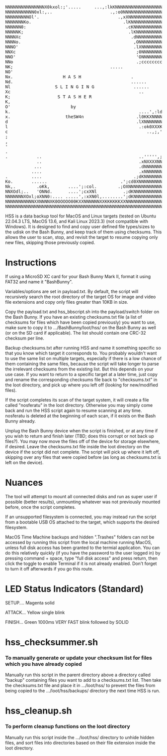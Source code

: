 <pre>
NNNNNNNNNNNNNNNX0kxol:;'.....     ...,:lkKNNNNNNNNNNNNNNNNNNNNNNNNNNNNNNNNNNNNNNNNNNN
NNNNNNNNNNN0xl:,..                      .,:o0NNNNNNNNNNNNNNNNNNNNNNNNNNNNNNNNNNNNNNNN
NNNNNNNNNOl'.                              .,xXNNNNNNNNNNNNNNNNNNNNNNNNNNNNNNNNNNNNNN
NNNNNNNKo.                                   .lKNNNNNNNNNNNNNNNNNNNNNNNNNNNNNNNNNNNNN
NNNNNN0:                                      .cKNNNNNNNNNNNNNNNNNNNNNNNNNNNNNNNNNNNN
NNNNNK;                                        .lKNNNNNNNNNNNNNNNNNNNNNNNNNNNNNNNNNNN
NNNNXc                                          .dNNNNNNNNNNNNNNNNNNNNNNNNNNNNNNNNNNN
NNNNo.                                           ,ONNNNNNNNNNNNNNNNNNNNNNNNNNNNNNNNNN
NNNO'                                            .lXNNNNNNNNNNNNNNNNNNNNNNNNNNNNNNNNN
NNXc                                              ;0NNNNNNNNNNNNNNNNNNNNNNNNNNNNNNNNN
NNO'                                              'ONNNNNNNNNNNNNNNNNNNNNNNNNNNNNNNNN
NNo                                               .;ccccccccccllloodxOXNNNNNNNNNNNNNN
NK;                                     .....                        .cKNNNNNNNNNNNNN
NO'                                                                   .xNNNNNNNNNNNNN
Nx.                   H A S H                   .               ...   .ONNNNNNNNNNNNN
Nd.                                             ......        .....   lXNNNNNNNNNNNNN
Nl                 S L I N G I N G               ......       ...    ;0NNNNNNNNNNNNNN
Xc                                                 ..               ,ONNNNNXK0KXNNNNN
K;                  S T A S H E R                                 .cKNNNNN0dc;:cldkKX
K,                                                              .:kXNNNNXxcdd:co:,,:o
O'                       by                                  .;o0XNNNNNKocddcd0x::c;;
k.                                                 ....',:ldkKNNNNNNNNOccoclkkl:oxl:x
x.                     theSW4n                    .l0KKXNNNNNNNNNNNNNKl,:;lko:ldl:lOX
d                                                 .lXNNNNNNNNNNNNNNNNX0o,,:::ol;cxKNN
l                                                  .:ok0XXXK0OxdldKNNKxlldoc:;cxKNNNN
c                                                     ..,;,'..    ;xdcoOXNNK00XNNNNNN
;                                                                  .:OXNNNNNNNNNNNNNN
,                                                                   lNNNNNNNNNNNNNNNN
'                                                                   cXNNNNNNNNNNNNNNN
.                                                               .':o0NNNNNNNNNNNNNNNN
.           ..                                     ..''''',;:cox0XNNNNNNNNNNNNNNNNNNN
            ..                                     .xNXXXXNNNNNNNNNNNNNNNNNNNNNNNNNNN
           ...                                     .dNNNNNNNNNNNNNNNNNNNNNNNNNNNNNNNN
          ....                                     .xNNNNNNNNNNNNNNNNNNNNNNNNNNNNNNNN
.         ....                                   .;dKNNNNNNNNNNNNNNNNNNNNNNNNNNNNNNNN
Ko.       ......                            .';cd0XNNNNNNNNNNNNNNNNNNNNNNNNNNNNNNNNNN
Nk,.        .oKk,       ....';:col.        .;OXNNNNNNNNNNNNNNNNNNNNNNNNNNNNNNNNNNNNNN
NNXOdl;..   'ONNd.      ....';cxXNl          .;dKNNNNNNNNNNNNNNNNNNNNNNNNNNNNNNNNNNNN
NNNNNNNXOxl;oXNN0:.... .....',:xXN0l,........';dKNNNNNNNNNNNNNNNNNNNNNNNNNNNNNNNNNNNN
NNNNNNNNNNNXXNNNNXK0OOOOO00KXXNNNNNNXXKKKKKKXXNNNNNNNNNNNNNNNNNNNNNNNNNNNNNNNNNNNNNNN
NNNNNNNNNNNNNNNNNNNNNNNNNNNNNNNNNNNNNNNNNNNNNNNNNNNNNNNNNNNNNNNNNNNNNNNNNNNNNNNNNNNNN
</pre>

HSS is a data backup tool for MacOS and Linux targets (tested on Ubuntu 22.04.3 LTS, MacOS 13.6, and Kali Linux 2023.3) (not compatible with Windows). It is designed to find and copy user defined file types/sizes to the udisk on the Bash Bunny, and keep track of them using checksums. This allows the user to scan, stop, and revisit the target to resume copying only new files, skipping those previously copied. 

# Instructions

If using a MicroSD XC card for your Bash Bunny Mark II, format it using FAT32 and name it "BashBunny".

Variables/options are set in payload.txt. By default, the script will recursively search the root directory of the target OS for image and video file extensions and copy only files greater than 10KB in size.

Copy the payload.txt and hss_bbscript.sh into the payload/switch folder on the Bash Bunny. If you have an existing checksums.txt file (a list of checksums for files which have been copied previously) you want to use, make sure to copy it to .../BashBunny/loot/hss/ on the Bash Bunny as well (or on the SD card if applicable). The list should contain one CRC-32 checksum per line.

Backup checksums.txt after running HSS and name it something specific so that you know which target it corresponds to. You probably wouldn't want to use the same list on multiple targets, especially if there is a low chance of them containing the same files, because the script will take longer to parse the irrelevant checksums from the existing list. But this depends on your use case. If you want to return to a specific target at a later time, just copy and rename the corresponding checksums file back to "checksums.txt" in the loot directory, and pick up where you left off (looking for new/modified files).

If the script completes its scan of the target system, it will create a file called "nosferatu" in the loot directory. Otherwise you may simply come back and run the HSS script again to resume scanning at any time. nosferatu is deleted at the beginning of each scan, if it exists on the Bash Bunny already.

Unplug the Bash Bunny device when the script is finished, or at any time if you wish to return and finish later (TBD; does this corrupt or not back up files?). You may now move the files off of the device for storage elsewhere, if desired. Leave the checksums.txt file inside the loot directory on the device if the script did not complete. The script will pick up where it left off, skipping over any files that were copied before (as long as checksums.txt is left on the device).

# Nuances
The tool will attempt to mount all connected disks and run as super user if possible (better results), unmounting whatever was not previously mounted before, once the script completes.

If an unsupported filesystem is connected, you may instead run the script from a bootable USB OS attached to the target, which supports the desired filesystem.

MacOS Time Machine backups and hidden ".Trashes" folders can not be accessed by running this script from the local machine running MacOS, unless full disk access has been granted to the termial application. You can do this relatively quickly (if you have the password to the user logged in) by pressing command + space, type "full disk access" and press return, then click the toggle to enable Terminal if it is not already enabled. Don't forget to turn it off afterwards if you go this route.

# LED Status Indicators (Standard)
SETUP.... Magenta solid

ATTACK... Yellow single blink

FINISH... Green 1000ms VERY FAST blink followed by SOLID

# hss_checksummer.sh
### To manually generate or update your checksum list for files which you have already copied

Manually run this script in the parent directory above a directory called "backup" containing files you want to add to a checksums.txt list. Then take the checksums.txt file and place it in .../loot/hss/ to prevent the files from being copied to the .../loot/hss/backups/ directory the next time HSS is run.

# hss_cleanup.sh
### To perform cleanup functions on the loot directory

Manually run this script inside the .../loot/hss/ directory to unhide hidden files, and sort files into directories based on their file extension inside the loot directory.
